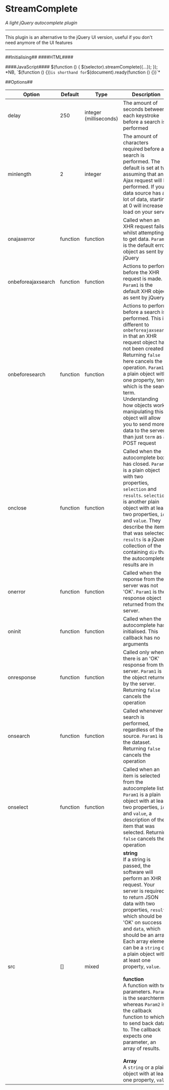 # StreamComplete #
*A light jQuery autocomplete plugin*


----------


This plugin is an alternative to the jQuery UI version, useful if you don't need anymore of the UI features


----------

##Initialising##
####HTML####
    <script type="text/javascript" src="/path/to/streamcomplete.js"></script>
    <link rel="stylesheet" type="text/css" href="/path/to/streamcomplete.css">

####JavaScript####
    $(function () {
        $(selector).streamComplete({...});
    });
*NB, `$(function () {})` is shorthand for `$(document).ready(function () {})`*

##Options##

| Option | Default | Type | Description |
----------|-------|-------|----------------|
delay | 250 | integer (milliseconds) | The amount of seconds between each keystroke before a search is performed
minlength | 2 | integer | The amount of characters required before a search is performed. The default is set at two assuming that an Ajax request will be performed. If your data source has a lot of data, starting at 0 will increase load on your server
onajaxerror | function | function | Called when an XHR request fails whilst attempting to get data. `Param1` is the default error object as sent by jQuery
onbeforeajaxsearch | function | function | Actions to perform before the XHR request is made. `Param1` is the default XHR object as sent by jQuery
onbeforesearch | function | function | Actions to perform before a search is performed. This is different to `onbeforeajaxsearch` in that an XHR request object has not been created. Returning `false` here cancels the operation. `Param1` is a plain object with one property, term, which is the search term. Understanding how objects work, manipulating this object will allow you to send more data to the server than just `term` as a POST request
onclose | function | function | Called when the autocomplete box has closed. `Param1` is a plain object with two properties, `selection` and `results`. `selection` is another plain object with at least two properties, `id` and `value`. They describe the item that was selected. `results` is a jQuery collection of the containing `div` that the autocomplete results are in
onerror | function | function | Called when the reponse from the server was not 'OK'. `Param1` is the response object returned from the server. 
oninit | function | function | Called when the autocomplete has initialised. This callback has no arguments
onresponse | function | function | Called only when there is an 'OK' response from the server. `Param1` is the object returned by the server. Returning `false` cancels the operation
onsearch | function | function | Called whenever a search is performed, regardless of the source. `Param1` is the dataset. Returning `false` cancels the operation
onselect | function | function | Called when an item is selected from the autocomplete list. `Param1` is a plain object with at least two properties, `id` and `value`, a description of the item that was selected. Returning `false` cancels the operation
src | [] | mixed | **string**<br/> If a string is passed, the software will perform an XHR request. Your server is required to return JSON data with two properties, `result`, which should be 'OK' on success and `data`, which should be an array. Each array element can be a `string` or a plain object with at least one property, `value`. <br/><br/>**function**<br/>A function with two parameters. `Param1` is the searchterm, whereas `Param2` is the callback function to which to send back data to. The callback expects one parameter, an array of results.<br/><br/>**Array**<br/>A `string` or a plain object with at least one property, `value`
